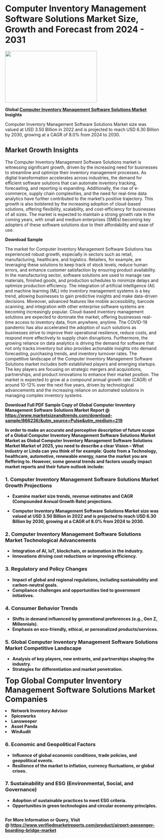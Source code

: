 <H1>Computer Inventory Management Software Solutions Market Size, Growth and Forecast from 2024 - 2031</H1><img class="aligncenter size-medium wp-image-584254" src="https://thirdeyenews.in/wp-content/uploads/2024/09/Global-Market-Research-300x168.jpeg" alt="" width="300" height="168" /><p><strong>Global&nbsp;<a href="https://www.marketsizeandtrends.com/download-sample/866236/&amp;utm_source=Pulse&amp;utm_medium=219">Computer Inventory Management Software Solutions Market</a> Insights</strong></p><p>Computer Inventory Management Software Solutions Market size was valued at USD 3.50 Billion in 2022 and is projected to reach USD 6.30 Billion by 2030, growing at a CAGR of 8.0% from 2024 to 2030.</p><p><h2>Market Growth Insights</h2> <p>The Computer Inventory Management Software Solutions market is witnessing significant growth, driven by the increasing need for businesses to streamline and optimize their inventory management processes. As digital transformation accelerates across industries, the demand for efficient software solutions that can automate inventory tracking, forecasting, and reporting is expanding. Additionally, the rise of e-commerce, supply chain complexities, and the need for real-time data analytics have further contributed to the market’s positive trajectory. This growth is also bolstered by the increasing adoption of cloud-based solutions, offering flexibility, scalability, and cost-efficiency for businesses of all sizes. The market is expected to maintain a strong growth rate in the coming years, with small and medium enterprises (SMEs) becoming key adopters of these software solutions due to their affordability and ease of use.</p> <p><strong>Download Sample</strong></p> <p>The market for Computer Inventory Management Software Solutions has experienced robust growth, especially in sectors such as retail, manufacturing, healthcare, and logistics. Retailers, for example, are leveraging these solutions to keep track of stock levels, reduce human errors, and enhance customer satisfaction by ensuring product availability. In the manufacturing sector, software solutions are used to manage raw materials, finished goods, and production schedules to minimize delays and optimize production efficiency. The integration of artificial intelligence (AI) and machine learning (ML) into inventory management systems is a key trend, allowing businesses to gain predictive insights and make data-driven decisions. Moreover, advanced features like mobile accessibility, barcode scanning, and integration with other enterprise software systems are becoming increasingly popular. Cloud-based inventory management solutions are expected to dominate the market, offering businesses real-time access to inventory data, from anywhere, anytime. The COVID-19 pandemic has also accelerated the adoption of such solutions as businesses strive to improve their operational resilience, reduce costs, and respond more effectively to supply chain disruptions. Furthermore, the growing reliance on data analytics is driving the demand for software that not only tracks inventory but also provides actionable insights into demand forecasting, purchasing trends, and inventory turnover rates. The competitive landscape of the Computer Inventory Management Software Solutions market includes both established players and emerging startups. The key players are focusing on strategic mergers and acquisitions, partnerships, and product innovations to enhance their market position. The market is expected to grow at a compound annual growth rate (CAGR) of around 10-12% over the next five years, driven by technological advancements and the increasing reliance on automated solutions in managing complex inventory systems. <p><strong></p><p><span class=""><strong>Download Full PDF Sample Copy of Global Computer Inventory Management Software Solutions Market Report</strong> @ <a href="https://www.marketsizeandtrends.com/download-sample/866236/&amp;utm_source=Pulse&amp;utm_medium=219" target="_blank">https://www.marketsizeandtrends.com/download-sample/866236/&amp;utm_source=Pulse&amp;utm_medium=219</a></span></p><p>In order to make an accurate and perceptive description of future scope of a Global&nbsp;Computer Inventory Management Software Solutions Market Market as Global&nbsp;Computer Inventory Management Software Solutions Market Market of 2025, you need to describe a clear Vision &ndash; What Industry or Linda can you think of for example: Quote from a Technology, healthcare, automotive, renewable energy, name the market you are Reffering to. However, some general trends and factors usually impact market reports and their future outlook include:</p><h3>1.&nbsp;<strong>Computer Inventory Management Software Solutions Market Growth Projections</strong></h3><ul><li>Examine market size trends, revenue estimates and CAGR (Compounded Annual Growth Rate) projections.</li><li><p>Computer Inventory Management Software Solutions Market size was valued at USD 3.50 Billion in 2022 and is projected to reach USD 6.30 Billion by 2030, growing at a CAGR of 8.0% from 2024 to 2030.</p></li></ul><h3>2.&nbsp;<strong>Computer Inventory Management Software Solutions Market Technological Advancements</strong></h3><ul><li>Integration of AI, IoT, blockchain, or automation in the industry.</li><li>Innovations driving cost reductions or improving efficiency.</li></ul><h3>3.&nbsp;<strong>Regulatory and Policy Changes</strong></h3><ul><li>Impact of global and regional regulations, including sustainability and carbon-neutral goals.</li><li>Compliance challenges and opportunities tied to government initiatives.</li></ul><h3>4.&nbsp;<strong>Consumer Behavior Trends</strong></h3><ul><li>Shifts in demand influenced by generational preferences (e.g., Gen Z, Millennials).</li><li>Emphasis on eco-friendly, ethical, or personalized products/services.</li></ul><h3>5.&nbsp;<strong>Global Computer Inventory Management Software Solutions Market Competitive Landscape</strong></h3><ul><li>Analysis of key players, new entrants, and partnerships shaping the industry.</li><li>Strategies for differentiation and market penetration.</li></ul><p data-pm-slice="1 1 []"><span style="color: inherit; font-family: inherit; font-size: 25px;">Top Global Computer Inventory Management Software Solutions Market Companies</span></p><div class="" data-test-id=""><p><li>Network Inventory Advisor</li><li> Spiceworks</li><li> Lansweeper</li><li> Asset Panda</li><li> WinAudit</li></p></div><h3>6.&nbsp;<strong>Economic and Geopolitical Factors</strong></h3><ul><li>Influence of global economic conditions, trade policies, and geopolitical events.</li><li>Resilience of the market to inflation, currency fluctuations, or global crises.</li></ul><h3>7.&nbsp;<strong>Sustainability and ESG (Environmental, Social, and Governance)</strong></h3><ul><li>Adoption of sustainable practices to meet ESG criteria.</li><li>Opportunities in green technologies and circular economy principles.</li></ul><h2><strong style="font-size: 14px;">For More Information or Query, Visit @&nbsp;</strong><a style="background-color: #ffffff; font-size: 14px;" href="https://www.marketsizeandtrends.com/report/computer-inventory-management-software-solutions-market/" target="_blank">https://www.verifiedmarketreports.com/product/airport-passenger-boarding-bridge-market</a></h2>
